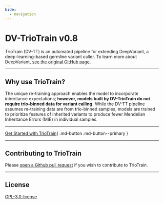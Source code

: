```yaml
---
hide:
  - navigation
---
```


# DV-TrioTrain v0.8

TrioTrain (DV-TT) is an automated pipeline for extending DeepVariant, a deep-learning-based germline variant caller. To learn more about DeepVariant, [see the original GitHub page.](https://github.com/google/deepvariant)

---

## Why use TrioTrain?

The unique re-training approach enables the model to incorporate inheritance expectations; **however, models built by DV-TrioTrain do not require trio-binned data for variant calling.** While the DV-TT pipeline assumes re-training data are from trio-binned samples, models are trained to prioritize features of inherited variants to produce fewer Mendelian Inheritance Errors (MIE) in individual samples.

---

[Get Started with TrioTrain](./getting-started/getting-started.md){ .md-button .md-button--primary }

---

## Contributing to TrioTrain

Please [open a Github pull request](https://github.com/jkalleberg/DV-TrioTrain/pulls) if you wish to contribute to TrioTrain.

---

## License

[GPL-3.0 license](about/license.md)
